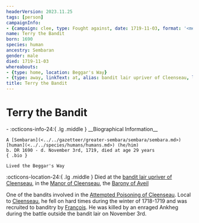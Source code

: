 ```yaml
---
headerVersion: 2023.11.25
tags: [person]
campaignInfo:
- {campaign: clee, type: Fought against, date: 1719-11-03, format: '<met:ux> <person> <current:2q> on <target>'}
name: Terry the Bandit
born: 1690
species: human
ancestry: Sembaran
gender: male
died: 1719-11-03
whereabouts:
- {type: home, location: Beggar's Way}
- {type: away, linkText: at, alias: bandit lair upriver of Cleenseau, location: Cleenseau, start: 1719-11-03}
title: Terry the Bandit
---
```

# Terry the Bandit
<div class="grid cards ext-narrow-margin ext-one-column" markdown>
- :octicons-info-24:{ .lg .middle } __Biographical Information__

    A [Sembaran](<../../gazetteer/greater-sembara/sembara/sembara.md>) [human](<../../species/humans/humans.md>) (he/him)  
    b. DR 1690 - d. November 3rd, 1719, died at age 29 years  
    { .bio }

    Lived the Beggar's Way
</div>

:octicons-location-24:{ .lg .middle } Died at the [bandit lair upriver of Cleenseau](<../../gazetteer/greater-sembara/sembara/barony-of-aveil/cleenseau-region/cleenseau/cleenseau.md>), in the [Manor of Cleenseau](<../../gazetteer/greater-sembara/sembara/barony-of-aveil/cleenseau-region/manor-of-cleenseau.md>), the [Barony of Aveil](<../../gazetteer/greater-sembara/sembara/barony-of-aveil/barony-of-aveil.md>)



One of the bandits involved in the [Attempted Poisoning of Cleenseau](<../../events/1700s/1719/11/attempted-poisoning-of-cleenseau.md>). Local to [Cleenseau](<../../gazetteer/greater-sembara/sembara/barony-of-aveil/cleenseau-region/cleenseau/cleenseau.md>), he fell on hard times during the winter of 1718-1719 and was recruited to banditry by [François](<./francois-the-bandit.md>).  He was killed by an enraged Ankheg during the battle outside the bandit lair on November 3rd. 